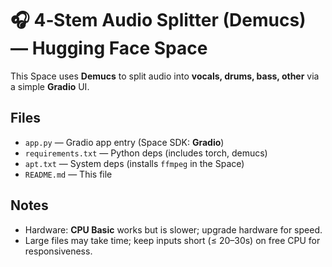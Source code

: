 
# 🎧 4‑Stem Audio Splitter (Demucs) — Hugging Face Space

This Space uses **Demucs** to split audio into **vocals, drums, bass, other** via a simple **Gradio** UI.

## Files
- `app.py` — Gradio app entry (Space SDK: **Gradio**)
- `requirements.txt` — Python deps (includes torch, demucs)
- `apt.txt` — System deps (installs `ffmpeg` in the Space)
- `README.md` — This file

## Notes
- Hardware: **CPU Basic** works but is slower; upgrade hardware for speed.
- Large files may take time; keep inputs short (≤ 20–30s) on free CPU for responsiveness.
